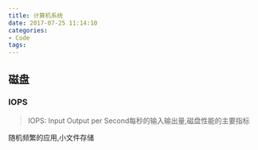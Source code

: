 ```yaml
---
title: 计算机系统
date: 2017-07-25 11:14:10
categories: 
- Code
tags:
---
```


## 磁盘
### IOPS
> IOPS: Input Output per Second每秒的输入输出量,磁盘性能的主要指标

随机频繁的应用,小文件存储
##
